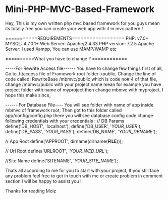 # Mini-PHP-MVC-Based-Framework
Hey, This is my own written php mvc based framework for you guys mean its totally free you can create your web app with it in mvc pattern !


===========REQUIREMENTS==================
PHP:           v7.0+
MYSQL:         4.7.0.1+
Web Server:    Apache/2.4.33
PHP version:   7.2.5
Apache Server: I used Xampp, You can use MAMP/WAMP etc

==========What you have to change ? ============
  
  -----For Rewrite Access file------
  You have to change few things first of all, Go to .htaccess file of Framework root folder->public, Change the line of code called:     RewriteBase /mbmvc/public which is code no# 4 of that file, change /mbmvc/public with your project name mean for example you have project folder with name of myproject then change mbmvc with myproject, I hope this make since, 
  
  
  ------ For Database File----
  You will see folder with name of app inside mbmvc of framework root, Then got to this folder called app/config/config.php there you will see database config code change following credentials with your credentials : 
  // DB Params
define('DB_HOST', 'localhost');
define('DB_USER', '_YOUR_USER_');
define('DB_PASS', '_YOUR_PASS_');
define('DB_NAME', '_YOUR_DBNAME_');    

 // App Root
 define('APPROOT', dirname(dirname(__FILE__)));

 // Url Root
 define('URLROOT', '_YOUR_WEB_URL_');

 //Site Name
 define('SITENAME', '_YOUR_SITE_NAME_');
 
 
 
Thats all according to me for you to start with your project, If you still face any problem feel free to get in touch with me or create problem in comment section I will be happy to assist you !

Thanks for reading
Moiz 


